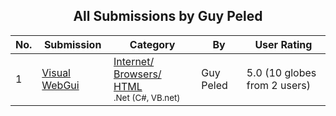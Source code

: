 ﻿<div align="center">

## All Submissions by Guy Peled

</div>

No.  | Submission | Category | By   | User Rating
---- | ---------- | -------- | ---- | -----------
1 | [Visual WebGui<br />](https://github.com/Planet-Source-Code/guy-peled-visual-webgui__10-4712) | [Internet/ Browsers/ HTML<br /><sup>.Net (C#, VB.net)</sup>](../ByCategory/internet-browsers-html__10-9.md) | Guy Peled | 5.0 (10 globes from 2 users)
